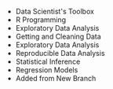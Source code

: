 * Data Scientist's Toolbox
* R Programming
* Exploratory Data Analysis
* Getting and Cleaning Data
* Exploratory Data Analysis
* Reproducible Data Analysis
* Statistical Inference
* Regression Models
* Added from New Branch
